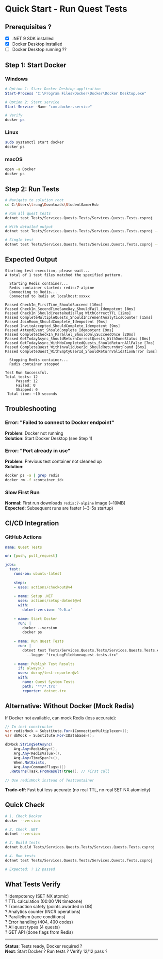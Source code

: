 # Quick Start - Run Quest Tests

## Prerequisites ?
- [x] .NET 9 SDK installed
- [x] Docker Desktop installed
- [ ] Docker Desktop running ??

## Step 1: Start Docker

### Windows
```powershell
# Option 1: Start Docker Desktop application
Start-Process "C:\Program Files\Docker\Docker\Docker Desktop.exe"

# Option 2: Start service
Start-Service -Name "com.docker.service"

# Verify
docker ps
```

### Linux
```bash
sudo systemctl start docker
docker ps
```

### macOS
```bash
open -a Docker
docker ps
```

## Step 2: Run Tests

```bash
# Navigate to solution root
cd C:\Users\trung\Downloads\StudentGamerHub

# Run all quest tests
dotnet test Tests/Services.Quests.Tests/Services.Quests.Tests.csproj

# With detailed output
dotnet test Tests/Services.Quests.Tests/Services.Quests.Tests.csproj --logger "console;verbosity=detailed"

# Single test
dotnet test Tests/Services.Quests.Tests/Services.Quests.Tests.csproj --filter "CheckIn_FirstTime_ShouldSucceed"
```

## Expected Output

```
Starting test execution, please wait...
A total of 1 test files matched the specified pattern.

  Starting Redis container...
  Redis container started: redis:7-alpine
  Connecting to Redis...
  Connected to Redis at localhost:xxxxx
  
Passed CheckIn_FirstTime_ShouldSucceed [10ms]
Passed CheckIn_SecondTimeSameDay_ShouldFail_Idempotent [8ms]
Passed CheckIn_ShouldCreateRedisFlag_WithCorrectTTL [12ms]
Passed CompleteMultipleQuests_ShouldIncrementAnalyticsCounter [15ms]
Passed JoinRoom_ShouldComplete_Idempotent [9ms]
Passed InviteAccepted_ShouldComplete_Idempotent [9ms]
Passed AttendEvent_ShouldComplete_Idempotent [9ms]
Passed CompleteCheckIn_Parallel_ShouldOnlySucceedOnce [20ms]
Passed GetTodayAsync_ShouldReturnCorrectQuests_WithDoneStatus [8ms]
Passed GetTodayAsync_WithNoCompletedQuests_ShouldReturnAllFalse [7ms]
Passed CompleteQuest_WithInvalidUserId_ShouldReturnNotFound [6ms]
Passed CompleteQuest_WithEmptyUserId_ShouldReturnValidationError [5ms]

  Stopping Redis container...
  Redis container stopped

Test Run Successful.
Total tests: 12
     Passed: 12
     Failed: 0
     Skipped: 0
 Total time: ~10 seconds
```

## Troubleshooting

### Error: "Failed to connect to Docker endpoint"
**Problem**: Docker not running  
**Solution**: Start Docker Desktop (see Step 1)

### Error: "Port already in use"
**Problem**: Previous test container not cleaned up  
**Solution**:
```bash
docker ps -a | grep redis
docker rm -f <container_id>
```

### Slow First Run
**Normal**: First run downloads `redis:7-alpine` image (~10MB)  
**Expected**: Subsequent runs are faster (~3-5s startup)

## CI/CD Integration

### GitHub Actions
```yaml
name: Quest Tests

on: [push, pull_request]

jobs:
  test:
    runs-on: ubuntu-latest
    
    steps:
    - uses: actions/checkout@v4
    
    - name: Setup .NET
      uses: actions/setup-dotnet@v4
      with:
        dotnet-version: '9.0.x'
    
    - name: Start Docker
      run: |
        docker --version
        docker ps
    
    - name: Run Quest Tests
      run: |
        dotnet test Tests/Services.Quests.Tests/Services.Quests.Tests.csproj \
          --logger "trx;LogFileName=quest-tests.trx"
    
    - name: Publish Test Results
      if: always()
      uses: dorny/test-reporter@v1
      with:
        name: Quest System Tests
        path: '**/*.trx'
        reporter: dotnet-trx
```

## Alternative: Without Docker (Mock Redis)

If Docker not available, can mock Redis (less accurate):

```csharp
// In test constructor
var redisMock = Substitute.For<IConnectionMultiplexer>();
var dbMock = Substitute.For<IDatabase>();

dbMock.StringSetAsync(
    Arg.Any<RedisKey>(),
    Arg.Any<RedisValue>(),
    Arg.Any<TimeSpan?>(),
    When.NotExists,
    Arg.Any<CommandFlags>())
  .Returns(Task.FromResult(true)); // First call
  
// Use redisMock instead of Testcontainer
```

**Trade-off**: Fast but less accurate (no real TTL, no real SET NX atomicity)

## Quick Check

```bash
# 1. Check Docker
docker --version

# 2. Check .NET
dotnet --version

# 3. Build tests
dotnet build Tests/Services.Quests.Tests/Services.Quests.Tests.csproj

# 4. Run tests
dotnet test Tests/Services.Quests.Tests/Services.Quests.Tests.csproj

# Expected: ? 12 passed
```

## What Tests Verify

? Idempotency (SET NX atomic)  
? TTL calculation (00:00 VN timezone)  
? Transaction safety (points awarded in DB)  
? Analytics counter (INCR operations)  
? Parallelism (race conditions)  
? Error handling (404, 400 codes)  
? All quest types (4 quests)  
? GET API (done flags from Redis)  

---

**Status**: Tests ready, Docker required ?  
**Next**: Start Docker ? Run tests ? Verify 12/12 pass ?
